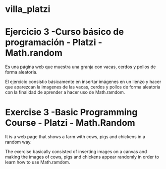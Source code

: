 # villa_platzi
# Ejercicio 3 -Curso básico de programación - Platzi - Math.random
 
 Es una página web que muestra una granja con vacas, cerdos y pollos de forma aleatoria.

El ejercicio consistio básicamente en insertar imágenes en un lienzo y hacer que aparezcan la imagenes de las vacas, cerdos y pollos de forma aleatoria con la finalidad de aprender a hacer uso de Math.ramdom.

# Exercise 3 -Basic Programming Course - Platzi - Math.Random

It is a web page that shows a farm with cows, pigs and chickens in a random way.

The exercise basically consisted of inserting images on a canvas and making the images of cows, pigs and chickens appear randomly in order to learn how to use Math.ramdom.

